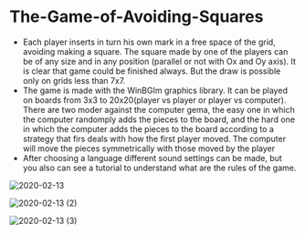 # The-Game-of-Avoiding-Squares

* Each player inserts in turn his own mark in a free space of the grid, avoiding making a square. The square made by one of the players can be of any size and in any position (parallel or not with Ox and Oy axis). It is clear that game could be finished always. But the draw is possible only on grids less than 7x7.
* The game is made with the WinBGIm graphics library. It can be played on boards from 3x3 to 20x20(player vs player or player vs computer). There are two moder against the computer gema, the easy one in which the computer randomply adds the pieces to the board, and the hard one in which the computer adds the pieces to the board according to a strategy that firs deals with how the first player moved. The computer will move the pieces symmetrically with those moved by the player
* After choosing a language different sound settings can be made, but you also can see a tutorial to understand what are the rules of the game.

![2020-02-13](https://user-images.githubusercontent.com/59537490/74434403-0de80c80-4e6b-11ea-8d1c-c7d7653fd3d7.png)

![2020-02-13 (2)](https://user-images.githubusercontent.com/59537490/74434404-0f193980-4e6b-11ea-89ab-32921ca5b8a0.png)

![2020-02-13 (3)](https://user-images.githubusercontent.com/59537490/74434405-0f193980-4e6b-11ea-9dcb-52ef1b59ea3b.png)
